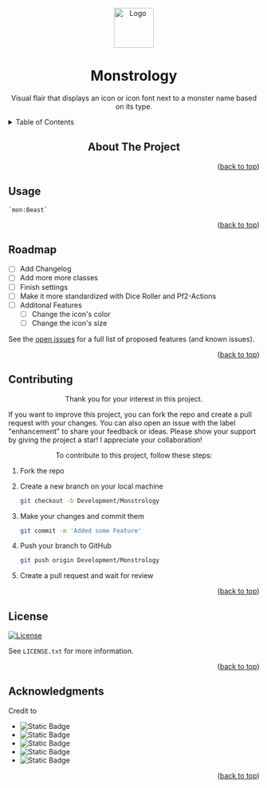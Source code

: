 <!-- PROJECT LOGO -->
<br />
<div align="center">
  <a href="https://github.com/ReconVirus">
    <img src="" alt="Logo" width="80" height="80">
  </a>
  <h1 align="center">Monstrology</h1>
</div>

<p align="center">Visual flair that displays an icon or icon font next to a monster name based on its type.</p>
<!-- TABLE OF CONTENTS -->
<details>
  <summary>Table of Contents</summary>
  <ol>
    <li><a href="#about-the-project">About The Project</a></li>
    <li><a href="#usage">Usage</a></li>
    <li><a href="#roadmap">Roadmap</a></li>
    <li><a href="#contributing">Contributing</a></li>
    <li><a href="#license">License</a></li>
    <li><a href="#acknowledgments">Acknowledgments</a></li>
  </ol>
</details>

<!-- ABOUT THE PROJECT -->
<h2 align="center"> About The Project</h2>

<p align="right">(<a href="#readme-top">back to top</a>)</p>

<!-- USAGE -->
## Usage

```ssh
`mon:Beast`
```

<p align="right">(<a href="#readme-top">back to top</a>)</p>

<!-- ROADMAP -->
## Roadmap
- [ ] Add Changelog
- [ ] Add more more classes
- [ ] Finish settings
- [ ] Make it more standardized with Dice Roller and Pf2-Actions
- [ ] Additonal Features
  - [ ] Change the icon's color
  - [ ] Change the icon's size

See the [open issues]() for a full list of proposed features (and known issues).
<p align="right">(<a href="#readme-top">back to top</a>)</p>

<!-- CONTRIBUTING -->
## Contributing
<p align="center">Thank you for your interest in this project.</p>

If you want to improve this project, you can fork the repo and create a pull request with your changes. You can also open an issue with the label "enhancement" to share your feedback or ideas.
Please show your support by giving the project a star! I appreciate your collaboration!

<p align="center">To contribute to this project, follow these steps:</p>

1. Fork the repo
2. Create a new branch on your local machine 
    ```sh
    git checkout -b Development/Monstrology
    ```

3. Make your changes and commit them 
    ```sh
    git commit -m 'Added some Feature'
    ```

4. Push your branch to GitHub 
    ```sh
    git push origin Development/Monstrology
    ```

5. Create a pull request and wait for review
<p align="right">(<a href="#readme-top">back to top</a>)</p>

<!-- LICENSE -->
## License
[![License][License-shield]][License-URL]

See `LICENSE.txt` for more information.
<p align="right">(<a href="#readme-top">back to top</a>)</p>

<!-- ACKNOWLEDGMENTS -->
## Acknowledgments
Credit to
* <img alt="Static Badge" src="https://img.shields.io/badge/Javalent-Dice--Roller-green?style=for-the-badge&logo=github&color=white&link=https%3A%2F%2Fgithub.com%2Fjavalent%2Fdice-roller">
* <img alt="Static Badge" src="https://img.shields.io/badge/thiagocoutinhor-pf2--action--icons-white?style=for-the-badge&logo=github&color=white&link=https%3A%2F%2Fgithub.com%2Fthiagocoutinhor%2Fpf2-action-icons">
* <img alt="Static Badge" src="https://img.shields.io/badge/Shields.io-For%20the%20awesome%20bagdes-green?style=for-the-badge&link=https%3A%2F%2Fshields.io%2F">
* <img alt="Static Badge" src="https://img.shields.io/badge/Obsidian-v1.4.5-%237C3AED?style=for-the-badge&logo=obsidian&logoColor=%237C3AED&labelColor=%23000000&link=https%3A%2F%2Fobsidian.md%2F">
* <img alt="Static Badge" src="https://img.shields.io/badge/React--Icons-blue?style=for-the-badge&logo=react&logoColor=%23A9225C&color=white&link=https%3A%2F%2Freact-icons.github.io%2Freact-icons%2F">

<p align="right">(<a href="#readme-top">back to top</a>)</p>


<!-- MARKDOWN LINKS & IMAGES -->
[License-shield]: https://img.shields.io/badge/license-WTFPL-white?link=http%3A%2F%2Fwww.wtfpl.net%2F
[License-URL]: http://www.wtfpl.net
